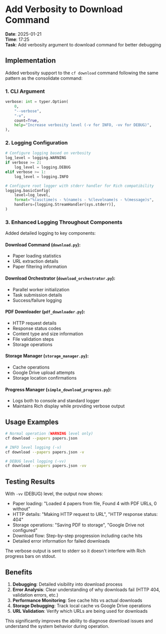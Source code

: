 # Add Verbosity to Download Command

**Date**: 2025-01-21  
**Time**: 17:25  
**Task**: Add verbosity argument to download command for better debugging

## Implementation

Added verbosity support to the `cf download` command following the same pattern as the consolidate command:

### 1. CLI Argument
```python
verbose: int = typer.Option(
    0,
    "--verbose",
    "-v",
    count=True,
    help="Increase verbosity level (-v for INFO, -vv for DEBUG)",
),
```

### 2. Logging Configuration
```python
# Configure logging based on verbosity
log_level = logging.WARNING
if verbose >= 2:
    log_level = logging.DEBUG
elif verbose >= 1:
    log_level = logging.INFO

# Configure root logger with stderr handler for Rich compatibility
logging.basicConfig(
    level=log_level,
    format="%(asctime)s - %(name)s - %(levelname)s - %(message)s",
    handlers=[logging.StreamHandler(sys.stderr)],
)
```

### 3. Enhanced Logging Throughout Components

Added detailed logging to key components:

#### Download Command (`download.py`):
- Paper loading statistics
- URL extraction details  
- Paper filtering information

#### Download Orchestrator (`download_orchestrator.py`):
- Parallel worker initialization
- Task submission details
- Success/failure logging

#### PDF Downloader (`pdf_downloader.py`):
- HTTP request details
- Response status codes
- Content type and size information
- File validation steps
- Storage operations

#### Storage Manager (`storage_manager.py`):
- Cache operations
- Google Drive upload attempts
- Storage location confirmations

#### Progress Manager (`simple_download_progress.py`):
- Logs both to console and standard logger
- Maintains Rich display while providing verbose output

## Usage Examples

```bash
# Normal operation (WARNING level only)
cf download --papers papers.json

# INFO level logging (-v)
cf download --papers papers.json -v

# DEBUG level logging (-vv) 
cf download --papers papers.json -vv
```

## Testing Results

With `-vv` (DEBUG) level, the output now shows:
- Paper loading: "Loaded 4 papers from file, Found 4 with PDF URLs, 0 without"
- HTTP details: "Making HTTP request to URL", "HTTP response status: 404"
- Storage operations: "Saving PDF to storage", "Google Drive not configured" 
- Download flow: Step-by-step progression including cache hits
- Detailed error information for failed downloads

The verbose output is sent to stderr so it doesn't interfere with Rich progress bars on stdout.

## Benefits

1. **Debugging**: Detailed visibility into download process
2. **Error Analysis**: Clear understanding of why downloads fail (HTTP 404, validation errors, etc.)
3. **Performance Monitoring**: See cache hits vs actual downloads
4. **Storage Debugging**: Track local cache vs Google Drive operations
5. **URL Validation**: Verify which URLs are being used for downloads

This significantly improves the ability to diagnose download issues and understand the system behavior during operation.
